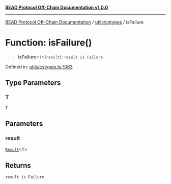 [**BEAD Protocol Off-Chain Documentation v1.0.0**](../../../README.md)

***

[BEAD Protocol Off-Chain Documentation](../../../modules.md) / [utils/cstypes](../README.md) / isFailure

# Function: isFailure()

> **isFailure**\<`T`\>(`result`): `result is Failure`

Defined in: [utils/cstypes.ts:1063](https://github.com/cmorgado/Bead-Cardano/blob/24017eb600ede1b71f111ffff6b54d88eb612b06/Aiken/bead/off-chain/utils/cstypes.ts#L1063)

## Type Parameters

### T

`T`

## Parameters

### result

[`Result`](../type-aliases/Result.md)\<`T`\>

## Returns

`result is Failure`
